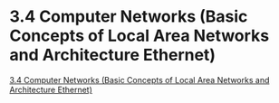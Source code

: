 # 3.4 Computer Networks (Basic Concepts of Local Area Networks and Architecture Ethernet)
[3.4 Computer Networks (Basic Concepts of Local Area Networks and Architecture Ethernet)](https://aiwithcloud.com/2022/09/15/3-4_computer_networks_basic_concepts_of_local_area_networks_and_architecture_ethernet/)